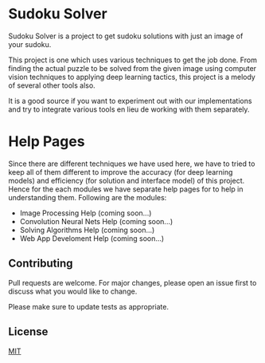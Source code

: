 # Sudoku Solver


Sudoku Solver is a project to get sudoku solutions with just an image of your sudoku. 

This project is one which uses various techniques to get the job done. From finding the actual puzzle to be solved from the given image using computer vision techniques to applying deep learning tactics, this project is a melody of several other tools also.

It is a good source if you want to experiment out with our implementations and try to integrate various tools en lieu de working with them separately.

# Help Pages

Since there are different techniques we have used here, we have to tried to keep all of them different to improve the accuracy (for deep learning models) and efficiency (for solution and interface model) of this project. Hence for the each modules we have separate help pages for to help in understanding them. Following are the modules:
- Image Processing Help (coming soon...)
- Convolution Neural Nets Help (coming soon...)
- Solving Algorithms Help (coming soon...)
- Web App Develoment Help (coming soon...)

## Contributing
Pull requests are welcome. For major changes, please open an issue first to discuss what you would like to change.

Please make sure to update tests as appropriate.

## License
[MIT](https://choosealicense.com/licenses/mit/)
